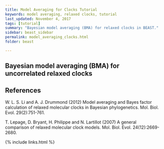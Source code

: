 ```yaml
---
title: Model Averaging for Clocks Tutorial
keywords: model averaging, relaxed clocks, tutorial
last_updated: November 4, 2017
tags: [tutorial]
summary: "Bayesian model averaging (BMA) for relaxed clocks in BEAST."
sidebar: beast_sidebar
permalink: model_averaging_clocks.html
folder: beast

---
```


## Bayesian model averaging (BMA) for uncorrelated relaxed clocks





## References

W. L. S. Li and A. J. Drummond (2012) Model averaging and Bayes factor calculation of relaxed molecular clocks in Bayesian phylogenetics. Mol. Biol. Evol. 29(2):751-761.

T. Lepage, D. Bryant, H. Philippe and N. Lartillot (2007) A general comparison of relaxed molecular clock models. Mol. Biol. Evol. 24(12):2669-2680.

{% include links.html %}